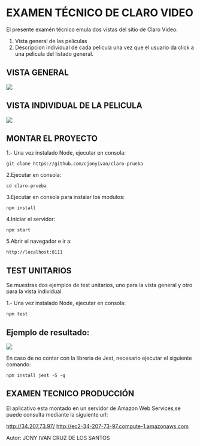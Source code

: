 # EXAMEN TÉCNICO DE CLARO VIDEO


El presente examén técnico emula dos vistas del sitio de Claro Video:
1. Vista general de las peliculas
2. Descripcion individual de cada pelicula una vez que el usuario da click a una pelicula del listado general.


## VISTA GENERAL
![](http://34.207.73.97/todo.png)

## VISTA INDIVIDUAL DE LA PELICULA

![](http://34.207.73.97/individual.png)


## MONTAR EL PROYECTO
1.- Una vez instalado Node, ejecutar en consola:
```
git clone https://github.com/cjonyivan/claro-prueba

```

2.Ejecutar en consola:
```
cd claro-prueba

```

3.Ejecutar en consola para instalar los modulos:
```
npm install

```
4.Iniciar el servidor:
```
npm start

```

5.Abrir el navegador e ir a:
```
http://localhost:8111

```


## TEST UNITARIOS
Se muestras dos ejemplos de test unitarios, uno para la vista general y otro para la vista individual.

1.- Una vez instalado Node, ejecutar en consola:
```
npm test

```
## Ejemplo de resultado:
![](http://34.207.73.97/test.png)

En caso de no contar con la libreria de Jest, necesario ejecutar el siguiente comando:
```
npm install jest -S -g

```






## EXAMEN TECNICO PRODUCCIÓN
El aplicativo esta montado en un servidor de Amazon Web Services,se puede consulta mediante la siguiente url:


<http://34.207.73.97/>
<http://ec2-34-207-73-97.compute-1.amazonaws.com>













Autor: JONY IVAN CRUZ DE LOS SANTOS



